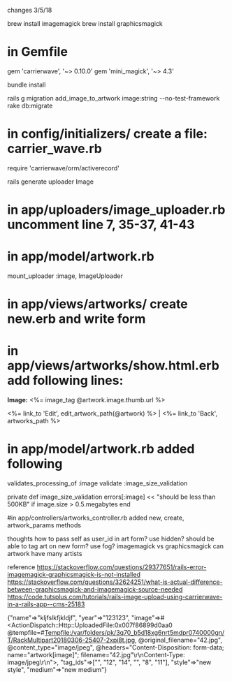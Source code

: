 changes 3/5/18

brew install imagemagick
brew install graphicsmagick

# in Gemfile
gem 'carrierwave', '~> 0.10.0'
gem 'mini_magick', '~> 4.3'

bundle install

rails g migration add_image_to_artwork image:string --no-test-framework
rake db:migrate

# in config/initializers/   create a file: carrier_wave.rb
 require 'carrierwave/orm/activerecord'

rails generate uploader Image

# in app/uploaders/image_uploader.rb uncomment line 7, 35-37, 41-43

# in app/model/artwork.rb
mount_uploader :image, ImageUploader

# in app/views/artworks/ create new.erb and write form

# in app/views/artworks/show.html.erb add following lines:

<p>
  <strong>Image:</strong>
  <%= image_tag @artwork.image.thumb.url %>
</p>

<%= link_to 'Edit', edit_artwork_path(@artwork) %> |
<%= link_to 'Back', artworks_path %>

# in app/model/artwork.rb added following
validates_processing_of :image
validate :image_size_validation

private
  def image_size_validation
    errors[:image] << "should be less than 500KB" if image.size > 0.5.megabytes
  end

#in app/controllers/artworks_controller.rb added new, create, artwork_params methods


thoughts
how to pass self as user_id in art form? use hidden?
should be able to tag art on new form?
use fog?
imagemagick vs graphicsmagick
can artwork have many artists

reference
https://stackoverflow.com/questions/29377651/rails-error-imagemagick-graphicsmagick-is-not-installed
https://stackoverflow.com/questions/32624251/what-is-actual-difference-between-graphicsmagick-and-imagemagick-source-needed
https://code.tutsplus.com/tutorials/rails-image-upload-using-carrierwave-in-a-rails-app--cms-25183



 {"name"=>"kljfslkfjkldjf",
 "year"=>"123123",
 "image"=>#<ActionDispatch::Http::UploadedFile:0x007f86899d0aa0 @tempfile=#<Tempfile:/var/folders/pk/3q70_b5d18xg6nrt5mdpr0740000gn/T/RackMultipart20180306-25407-2xpi8t.jpg>,
  @original_filename="42.jpg",
  @content_type="image/jpeg",
  @headers="Content-Disposition: form-data; name=\"artwork[image]\"; filename=\"42.jpg\"\r\nContent-Type: image/jpeg\r\n">,
  "tag_ids"=>["", "12", "14", "", "8", "11"],
  "style"=>"new style",
  "medium"=>"new medium"}
